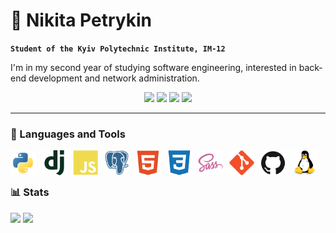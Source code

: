 <!-- INFO BLOCK -->
# 👾 Nikita Petrykin

**`Student of the Kyiv Polytechnic Institute, IM-12`**

I'm in my second year of studying software engineering, interested in back-end development and network administration.

<p align="center">
  <a href="https://t.me/nikitosikvn"><img src="https://img.shields.io/badge/Telegram-2CA5E0?style=for-the-badge&logo=telegram&logoColor=white"></a>
  <a href="https://discord.com/users/528946389888139265/"><img src="https://img.shields.io/badge/Discord-2C77E0?style=for-the-badge&logo=discord&logoColor=white"></a>
  <a href="https://nvnwebf01@gmail.com"><img src="https://img.shields.io/badge/Gmail-D14836?style=for-the-badge&logo=gmail&logoColor=white"></a>
  <a href="https://wa.me/qr/WT53N3DFRO67G1"><img src="https://img.shields.io/badge/WhatsApp-2BAD4C?style=for-the-badge&logo=whatsapp&logoColor=white"></a>
</p>
  
---
<!-- LANGUAGES BLOCK -->
### 🧰 Languages and Tools

<img align="left" alt="Python" width="40px" style="padding-right:10px;" src="https://github.com/devicons/devicon/blob/v2.15.1/icons/python/python-original.svg"/>
<img align="left" alt="Django" width="40px" style="padding-right:10px;" src="https://github.com/devicons/devicon/blob/v2.15.1/icons/django/django-plain.svg"/>
<img align="left" alt="JavaScipt" width="40px" style="padding-right:10px;" src="https://github.com/devicons/devicon/blob/v2.15.1/icons/javascript/javascript-plain.svg"/>
<img align="left" alt="PostgreSQL" width="40px" style="padding-right:10px;" src="https://github.com/devicons/devicon/blob/v2.15.1/icons/postgresql/postgresql-plain.svg"/>
<img align="left" alt="HTML" width="40px" style="padding-right:10px;" src="https://github.com/devicons/devicon/blob/v2.15.1/icons/html5/html5-plain.svg"/>
<img align="left" alt="CSS" width="40px" style="padding-right:10px;" src="https://github.com/devicons/devicon/blob/v2.15.1/icons/css3/css3-plain.svg"/>
<img align="left" alt="Sass" width="40px" style="padding-right:10px;" src="https://github.com/devicons/devicon/blob/master/icons/sass/sass-original.svg"/>
<img align="left" alt="Git" width="40px" style="padding-right:10px;" src="https://github.com/devicons/devicon/blob/v2.15.1/icons/git/git-original.svg"/>
<img align="left" alt="GitHub" width="40px" style="padding-right:10px;" src="https://github.com/devicons/devicon/blob/v2.15.1/icons/github/github-original.svg"/>
<img align="left" alt="Linux" width="40px" style="padding-right:10px;" src="https://github.com/devicons/devicon/blob/v2.15.1/icons/linux/linux-original.svg"/>
<br>

#

### 📊 Stats
<!-- STATS BLOCK -->
<div>
  <img src="https://github-readme-stats.vercel.app/api/?username=nikitosikvn1&show_icons=true&include_all_commits=true&count_private=true&theme=react&hide_border=true&bg_color=1F222E&title_color=F85D7F&icon_color=F8D866" height="192px">
  <img src="https://github-readme-stats.vercel.app/api/top-langs/?username=nikitosikvn1&langs_count=8&layout=compact&theme=react&hide_border=true&bg_color=1F222E&title_color=F85D7F&icon_color=F8D866&hide=Jupyter%20Notebook" height="192px">
</div>

